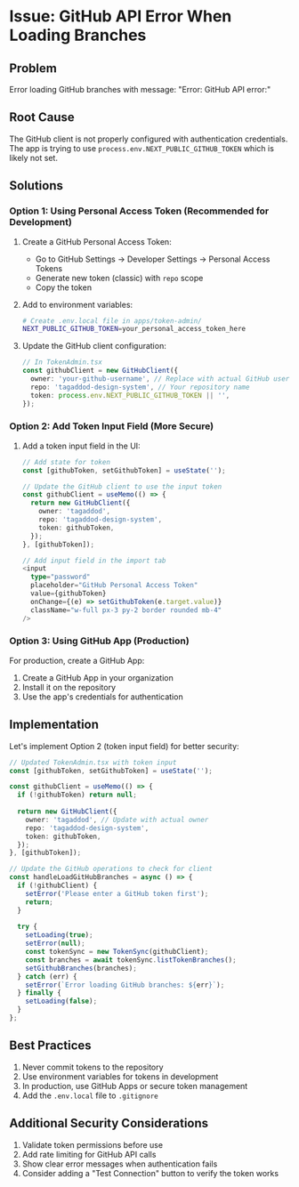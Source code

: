 # Issue: GitHub API Error When Loading Branches

## Problem
Error loading GitHub branches with message: "Error: GitHub API error:"

## Root Cause
The GitHub client is not properly configured with authentication credentials. The app is trying to use `process.env.NEXT_PUBLIC_GITHUB_TOKEN` which is likely not set.

## Solutions

### Option 1: Using Personal Access Token (Recommended for Development)

1. Create a GitHub Personal Access Token:
   - Go to GitHub Settings → Developer Settings → Personal Access Tokens
   - Generate new token (classic) with `repo` scope
   - Copy the token

2. Add to environment variables:
   ```bash
   # Create .env.local file in apps/token-admin/
   NEXT_PUBLIC_GITHUB_TOKEN=your_personal_access_token_here
   ```

3. Update the GitHub client configuration:
   ```typescript
   // In TokenAdmin.tsx
   const githubClient = new GitHubClient({
     owner: 'your-github-username', // Replace with actual GitHub username
     repo: 'tagaddod-design-system', // Your repository name
     token: process.env.NEXT_PUBLIC_GITHUB_TOKEN || '',
   });
   ```

### Option 2: Add Token Input Field (More Secure)

1. Add a token input field in the UI:
   ```typescript
   // Add state for token
   const [githubToken, setGithubToken] = useState('');
   
   // Update the GitHub client to use the input token
   const githubClient = useMemo(() => {
     return new GitHubClient({
       owner: 'tagaddod',
       repo: 'tagaddod-design-system',
       token: githubToken,
     });
   }, [githubToken]);
   
   // Add input field in the import tab
   <input
     type="password"
     placeholder="GitHub Personal Access Token"
     value={githubToken}
     onChange={(e) => setGithubToken(e.target.value)}
     className="w-full px-3 py-2 border rounded mb-4"
   />
   ```

### Option 3: Using GitHub App (Production)

For production, create a GitHub App:
1. Create a GitHub App in your organization
2. Install it on the repository
3. Use the app's credentials for authentication

## Implementation

Let's implement Option 2 (token input field) for better security:

```typescript
// Updated TokenAdmin.tsx with token input
const [githubToken, setGithubToken] = useState('');

const githubClient = useMemo(() => {
  if (!githubToken) return null;
  
  return new GitHubClient({
    owner: 'tagaddod', // Update with actual owner
    repo: 'tagaddod-design-system',
    token: githubToken,
  });
}, [githubToken]);

// Update the GitHub operations to check for client
const handleLoadGitHubBranches = async () => {
  if (!githubClient) {
    setError('Please enter a GitHub token first');
    return;
  }
  
  try {
    setLoading(true);
    setError(null);
    const tokenSync = new TokenSync(githubClient);
    const branches = await tokenSync.listTokenBranches();
    setGithubBranches(branches);
  } catch (err) {
    setError(`Error loading GitHub branches: ${err}`);
  } finally {
    setLoading(false);
  }
};
```

## Best Practices

1. Never commit tokens to the repository
2. Use environment variables for tokens in development
3. In production, use GitHub Apps or secure token management
4. Add the `.env.local` file to `.gitignore`

## Additional Security Considerations

1. Validate token permissions before use
2. Add rate limiting for GitHub API calls
3. Show clear error messages when authentication fails
4. Consider adding a "Test Connection" button to verify the token works
